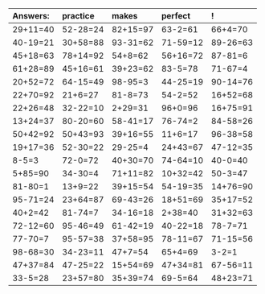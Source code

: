 | Answers: | practice | makes | perfect | ! |
| :--- | :--- | :--- | :--- | :--- |
| 29+11=40 | 52-28=24 | 82+15=97 | 63-2=61 | 66+4=70 | 
| 40-19=21 | 30+58=88 | 93-31=62 | 71-59=12 | 89-26=63 | 
| 45+18=63 | 78+14=92 | 54+8=62 | 56+16=72 | 87-81=6 | 
| 61+28=89 | 45+16=61 | 39+23=62 | 83-5=78 | 71-67=4 | 
| 20+52=72 | 64-15=49 | 98-95=3 | 44-25=19 | 90-14=76 | 
| 22+70=92 | 21+6=27 | 81-8=73 | 54-2=52 | 16+52=68 | 
| 22+26=48 | 32-22=10 | 2+29=31 | 96+0=96 | 16+75=91 | 
| 13+24=37 | 80-20=60 | 58-41=17 | 76-74=2 | 84-58=26 | 
| 50+42=92 | 50+43=93 | 39+16=55 | 11+6=17 | 96-38=58 | 
| 19+17=36 | 52-30=22 | 29-25=4 | 24+43=67 | 47-12=35 | 
| 8-5=3 | 72-0=72 | 40+30=70 | 74-64=10 | 40-0=40 | 
| 5+85=90 | 34-30=4 | 71+11=82 | 10+32=42 | 50-3=47 | 
| 81-80=1 | 13+9=22 | 39+15=54 | 54-19=35 | 14+76=90 | 
| 95-71=24 | 23+64=87 | 69-43=26 | 18+51=69 | 35+17=52 | 
| 40+2=42 | 81-74=7 | 34-16=18 | 2+38=40 | 31+32=63 | 
| 72-12=60 | 95-46=49 | 61-42=19 | 40-22=18 | 78-7=71 | 
| 77-70=7 | 95-57=38 | 37+58=95 | 78-11=67 | 71-15=56 | 
| 98-68=30 | 34-23=11 | 47+7=54 | 65+4=69 | 3-2=1 | 
| 47+37=84 | 47-25=22 | 15+54=69 | 47+34=81 | 67-56=11 | 
| 33-5=28 | 23+57=80 | 35+39=74 | 69-5=64 | 48+23=71 | 
